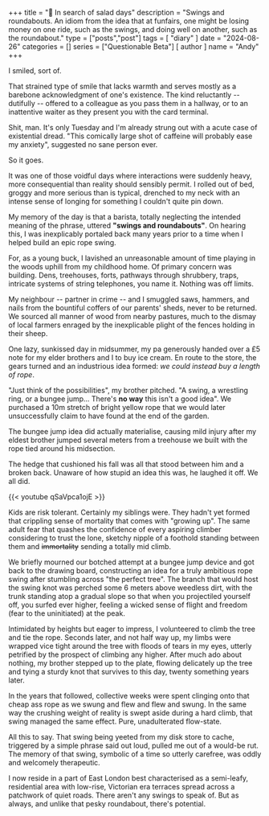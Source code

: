 +++
title = "🌳 In search of salad days"
description = "Swings and roundabouts. An idiom from the idea that at funfairs, one might be losing money on one ride, such as the swings, and doing well on another, such as the roundabout."
type = ["posts","post"]
tags = [
    "diary"
]
date = "2024-08-26"
categories = []
series = ["Questionable Beta"]
[ author ]
  name = "Andy"
+++

I smiled, sort of. 

That strained type of smile that lacks warmth and serves mostly as a barebone acknowledgment of one's existence. The kind reluctantly -- dutifully -- offered to a colleague as you pass them in a hallway, or to an inattentive waiter as they present you with the card terminal. 

Shit, man. It's only Tuesday and I'm already strung out with a acute case of existential dread. "This comically large shot of caffeine will probably ease my anxiety", suggested no sane person ever.

So it goes.

It was one of those voidful days where interactions were suddenly heavy, more consequential than reality should sensibly permit. I rolled out of bed, groggy and more serious than is typical, drenched to my neck with an intense sense of longing for something I couldn't quite pin down.

My memory of the day is that a barista, totally neglecting the intended meaning of the phrase, uttered **"swings and roundabouts"**. On hearing this, I was inexplicably portaled back many years prior to a time when I helped build an epic rope swing. 

For, as a young buck, I lavished an unreasonable amount of time playing in the woods uphill from my childhood home. Of primary concern was building. Dens, treehouses, forts, pathways through shrubbery, traps, intricate systems of string telephones, you name it. Nothing was off limits. 

My neighbour -- partner in crime -- and I smuggled saws, hammers, and nails from the bountiful coffers of our parents' sheds, never to be returned. We sourced all manner of wood from nearby pastures, much to the dismay of local farmers enraged by the inexplicable plight of the fences holding in their sheep. 

One lazy, sunkissed day in midsummer, my pa generously handed over a £5 note for my elder brothers and I to buy ice cream. En route to the store, the gears turned and an industrious idea formed: _we could instead buy a length of rope_. 

"Just think of the possibilities", my brother pitched. "A swing, a wrestling ring, or a bungee jump... There's **no way** this isn't a good idea". We purchased a 10m stretch of bright yellow rope that we would later unsuccessfully claim to have found at the end of the garden. 

The bungee jump idea did actually materialise, causing mild injury after my eldest brother jumped several meters from a treehouse we built with the rope tied around his midsection. 

The hedge that cushioned his fall was all that stood between him and a broken back. Unaware of how stupid an idea this was, he laughed it off. We all did.

{{< youtube qSaVpca1ojE >}}

Kids are risk tolerant. Certainly my siblings were. They hadn't yet formed that crippling sense of mortality that comes with "growing up". The same adult fear that quashes the confidence of every aspiring climber considering to trust the lone, sketchy nipple of a foothold standing between them and ~~immortality~~ sending a totally mid climb.

We briefly mourned our botched attempt at a bungee jump device and got back to the drawing board, constructing an idea for a truly ambitious rope swing after stumbling across "the perfect tree". The branch that would host the swing knot was perched some 6 meters above weedless dirt, with the trunk standing atop a gradual slope so that when you projectiled yourself off, you surfed ever higher, feeling a wicked sense of flight and freedom (fear to the uninitiated) at the peak.

Intimidated by heights but eager to impress, I volunteered to climb the tree and tie the rope. Seconds later, and not half way up, my limbs were wrapped vice tight around the tree with floods of tears in my eyes, utterly petrified by the prospect of climbing any higher. After much ado about nothing, my brother stepped up to the plate, flowing delicately up the tree and tying a sturdy knot that survives to this day, twenty something years later. 

In the years that followed, collective weeks were spent clinging onto that cheap ass rope as we swung and flew and flew and swung. In the same way the crushing weight of reality is swept aside during a hard climb, that swing managed the same effect. Pure, unadulterated flow-state. 

All this to say. That swing being yeeted from my disk store to cache, triggered by a simple phrase said out loud, pulled me out of a would-be rut. The memory of that swing, symbolic of a time so utterly carefree, was oddly and welcomely therapeutic. 

I now reside in a part of East London best characterised as a semi-leafy, residential area with low-rise, Victorian era terraces spread across a patchwork of quiet roads. There aren't any swings to speak of. But as always, and unlike that pesky roundabout, there's potential. 


